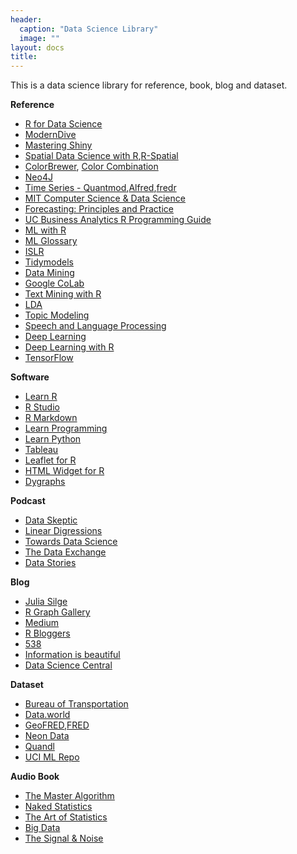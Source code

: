 ```yaml
---
header: 
  caption: "Data Science Library"
  image: ""
layout: docs
title: 
---
```

This is a data science library for reference, book, blog and dataset.

**Reference**
* [R for Data Science](https://r4ds.had.co.nz/)
* [ModernDive](https://moderndive.com/)
* [Mastering Shiny](https://mastering-shiny.org/)
* [Spatial Data Science with R](https://rspatial.org/),[R-Spatial](https://www.r-spatial.org/)
* [ColorBrewer](https://colorbrewer2.org/#type=sequential&scheme=BuGn&n=3),
[Color Combination](https://www.canva.com/learn/100-color-combinations/)
* [Neo4J](https://neo4j.com/)
* [Time Series - Quantmod](https://www.quantmod.com/),[Alfred](https://github.com/onnokleen/alfred/),[fredr](https://github.com/sboysel/fredr)
* [MIT Computer Science & Data Science](https://ocw.mit.edu/index.htm)
* [Forecasting: Principles and Practice](https://otexts.com/fpp3/)
* [UC Business Analytics R Programming Guide](http://uc-r.github.io/linear_regression)
* [ML with R](https://bradleyboehmke.github.io/HOML/)
* [ML Glossary](https://ml-cheatsheet.readthedocs.io/en/latest/index.html)
* [ISLR](http://faculty.marshall.usc.edu/gareth-james/ISL/)
* [Tidymodels](https://tidymodels.tidymodels.org/)
* [Data Mining](https://en.wikibooks.org/wiki/Data_Mining_Algorithms_In_R)
* [Google CoLab](https://colab.research.google.com/notebooks/welcome.ipynb)
* [Text Mining with R](https://www.tidytextmining.com/)
* [LDA](http://www.jmlr.org/papers/volume3/blei03a/blei03a.pdf)
* [Topic Modeling](https://cran.r-project.org/web/packages/topicmodels/vignettes/topicmodels.pdf)
* [Speech and Language Processing](https://web.stanford.edu/~jurafsky/slp3/ed3book.pdf)
* [Deep Learning](https://www.deeplearningbook.org/)
* [Deep Learning with R](https://github.com/jjallaire/deep-learning-with-r-notebooks)
* [TensorFlow](https://www.tensorflow.org/tutorials)

**Software**
* [Learn R](http://rprogramming.net/)
* [R Studio](https://rstudio.com/)
* [R Markdown](https://bookdown.org/yihui/rmarkdown/)
* [Learn Programming](https://www.w3schools.com/)
* [Learn Python](https://www.learnpython.org/)
* [Tableau](https://www.tableau.com/)
* [Leaflet for R](https://rstudio.github.io/leaflet/)
* [HTML Widget for R](http://www.htmlwidgets.org/index.html)
* [Dygraphs](http://dygraphs.com/)

**Podcast**
* [Data Skeptic](https://dataskeptic.com/)
* [Linear Digressions](http://lineardigressions.com/)
* [Towards Data Science](https://towardsdatascience.com/podcast/home)
* [The Data Exchange](https://podcasts.apple.com/us/podcast/the-data-exchange-with-ben-lorica/id1487704458)
* [Data Stories](https://datastori.es/)


**Blog**
* [Julia Silge](https://juliasilge.com/)
* [R Graph Gallery](https://www.r-graph-gallery.com/)
* [Medium](https://medium.com/)
* [R Bloggers](https://www.r-bloggers.com/)
* [538](https://fivethirtyeight.com/)
* [Information is beautiful](https://informationisbeautiful.net/)
* [Data Science Central](https://www.datasciencecentral.com/)

**Dataset**
* [Bureau of Transportation](https://www.transtats.bts.gov/)
* [Data.world](https://data.world/)
* [GeoFRED](https://geofred.stlouisfed.org/),[FRED](https://fred.stlouisfed.org/)
* [Neon Data](https://data.neonscience.org/data-products/explore)
* [Quandl](https://www.quandl.com/)
* [UCI ML Repo](https://archive.ics.uci.edu/ml/index.php)


**Audio Book**
* [The Master Algorithm](https://www.audible.com/pd/The-Master-Algorithm-Audiobook/B014X1DS8W?qid=1591636995&sr=1-1&ref=a_search_c3_lProduct_1_1&pf_rd_p=e81b7c27-6880-467a-b5a7-13cef5d729fe&pf_rd_r=KQM1W1Y48DNN31HSV51R)
* [Naked Statistics](https://www.audible.com/pd/Naked-Statistics-Audiobook/B00CH3UI28?qid=1591637112&sr=1-1&ref=a_search_c3_lProduct_1_1&pf_rd_p=e81b7c27-6880-467a-b5a7-13cef5d729fe&pf_rd_r=K0RNC9XCJGQCWFN76NEQ)
* [The Art of Statistics](https://www.audible.com/pd/The-Art-of-Statistics-Audiobook/1549100378?ref=a_library_t_c5_libItem_&pf_rd_p=13bed4e9-e83d-4210-8510-a695400e0d63&pf_rd_r=F0Q90GYT8066APNJM4SX)
* [Big Data](https://www.audible.com/pd/Big-Data-How-Data-Analytics-Is-Transforming-the-World-Audiobook/1629976091?ref=a_library_t_c5_libItem_&pf_rd_p=13bed4e9-e83d-4210-8510-a695400e0d63&pf_rd_r=T3H9CPCF9D9RT63J6GV5)
* [The Signal & Noise](https://www.audible.com/pd/The-Signal-and-the-Noise-Audiobook/B009DQN090?qid=1591637489&sr=1-1&ref=a_search_c3_lProduct_1_1&pf_rd_p=e81b7c27-6880-467a-b5a7-13cef5d729fe&pf_rd_r=K0HKY76HT1QAZ973R931)



